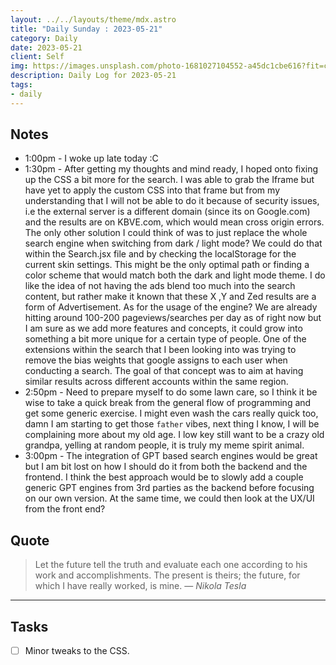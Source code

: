 ```yaml
---
layout: ../../layouts/theme/mdx.astro
title: "Daily Sunday : 2023-05-21"
category: Daily
date: 2023-05-21
client: Self
img: https://images.unsplash.com/photo-1681027104552-a45dc1cbe616?fit=crop&q=85&w=1400&h=700
description: Daily Log for 2023-05-21
tags:
- daily
---
```


## Notes

- 1:00pm - I woke up late today :C
- 1:30pm - After getting my thoughts and mind ready, I hoped onto fixing up the CSS a bit more for the search. I was able to grab the Iframe but have yet to apply the custom CSS into that frame but from my understanding that I will not be able to do it because of security issues, i.e the external server is a different domain (since its on Google.com) and the results are on KBVE.com, which would mean cross origin errors. The only other solution I could think of was to just replace the whole search engine when switching from dark / light mode? We could do that within the Search.jsx file and by checking the localStorage for the current skin settings. This might be the only optimal path or finding a color scheme that would match both the dark and light mode theme. I do like the idea of not having the ads blend too much into the search content, but rather make it known that these X ,Y and Zed results are a form of Advertisement. As for the usage of the engine? We are already hitting around 100-200 pageviews/searches per day as of right now but I am sure as we add more features and concepts, it could grow into something a bit more unique for a certain type of people. One of the extensions within the search that I been looking into was trying to remove the bias weights that google assigns to each user when conducting a search. The goal of that concept was to aim at having similar results across different accounts within the same region. 
- 2:50pm - Need to prepare myself to do some lawn care, so I think it be wise to take a quick break from the general flow of programming and get some generic exercise. I might even wash the cars really quick too, damn I am starting to get those `father` vibes, next thing I know, I will be complaining more about my old age. I low key still want to be a crazy old grandpa, yelling at random people, it is truly my meme spirit animal.
- 3:00pm - The integration of GPT based search engines would be great but I am bit lost on how I should do it from both the backend and the frontend. I think the best approach would be to slowly add a couple generic GPT engines from 3rd parties as the backend before focusing on our own version. At the same time, we could then look at the UX/UI from the front end?

## Quote

> Let the future tell the truth and evaluate each one according to his work and accomplishments. The present is theirs; the future, for which I have really worked, is mine.
> — <cite>Nikola Tesla</cite>

---

## Tasks

- [ ] Minor tweaks to the CSS.